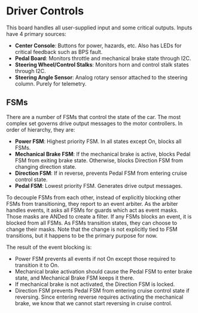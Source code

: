 # Driver Controls

This board handles all user-supplied input and some critical outputs. Inputs have 4 primary sources:

* **Center Console**: Buttons for power, hazards, etc. Also has LEDs for critical feedback such as BPS fault.
* **Pedal Board**: Monitors throttle and mechanical brake state through I2C.
* **Steering Wheel/Control Stalks**: Monitors horn and control stalk states through I2C.
* **Steering Angle Sensor**: Analog rotary sensor attached to the steering column. Purely for telemetry.

## FSMs

There are a number of FSMs that control the state of the car. The most complex set governs drive output messages to the motor controllers. In order of hierarchy, they are:

* **Power FSM**: Highest priority FSM. In all states except On, blocks all FSMs.
* **Mechanical Brake FSM**: If the mechanical brake is active, blocks Pedal FSM from exiting brake state. Otherwise, blocks Direction FSM from changing direction state.
* **Direction FSM**: If in reverse, prevents Pedal FSM from entering cruise control state.
* **Pedal FSM**: Lowest priority FSM. Generates drive output messages.

To decouple FSMs from each other, instead of explicitly blocking other FSMs from transitioning, they report to an event arbiter. As the arbiter handles events, it asks all FSMs for guards which act as event masks. Those masks are ANDed to create a filter. If any FSMs blocks an event, it is blocked from all FSMs. As FSMs transition states, they can choose to change their masks. Note that the change is not explicitly tied to FSM transitions, but it happens to be the primary purpose for now.

The result of the event blocking is:

* Power FSM prevents all events if not On except those required to transition it to On.
* Mechanical brake activation should cause the Pedal FSM to enter brake state, and Mechanical Brake FSM keeps it there.
* If mechanical brake is not activated, the Direction FSM is locked.
* Direction FSM prevents Pedal FSM from entering cruise control state if reversing. Since entering reverse requires activating the mechanical brake, we know that we cannot start reversing in cruise control.
